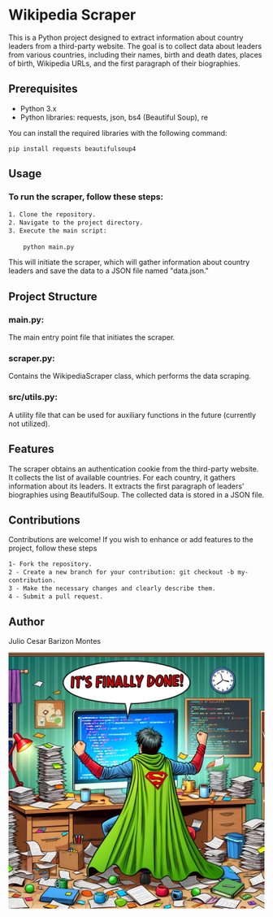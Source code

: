 # Wikipedia Scraper

This is a Python project designed to extract information about country leaders from a third-party website. The goal is to collect data about leaders from various countries, including their names, birth and death dates, places of birth, Wikipedia URLs, and the first paragraph of their biographies.

## Prerequisites

- Python 3.x
- Python libraries: requests, json, bs4 (Beautiful Soup), re

You can install the required libraries with the following command:

    pip install requests beautifulsoup4

## Usage

### To run the scraper, follow these steps:

    1. Clone the repository.
    2. Navigate to the project directory.
    3. Execute the main script:

        python main.py

This will initiate the scraper, which will gather information about country leaders and save the data to a JSON file named "data.json."

## Project Structure

### main.py:

The main entry point file that initiates the scraper.

### scraper.py:

Contains the WikipediaScraper class, which performs the data scraping.

### src/utils.py:

A utility file that can be used for auxiliary functions in the future (currently not utilized).

## Features

The scraper obtains an authentication cookie from the third-party website.
It collects the list of available countries.
For each country, it gathers information about its leaders.
It extracts the first paragraph of leaders' biographies using BeautifulSoup.
The collected data is stored in a JSON file.

## Contributions

Contributions are welcome! If you wish to enhance or add features to the project, follow these steps

    1- Fork the repository.
    2 - Create a new branch for your contribution: git checkout -b my-contribution.
    3 - Make the necessary changes and clearly describe them.
    4 - Submit a pull request.

## Author

Julio Cesar Barizon Montes

![Meme](images/meme.webp)
